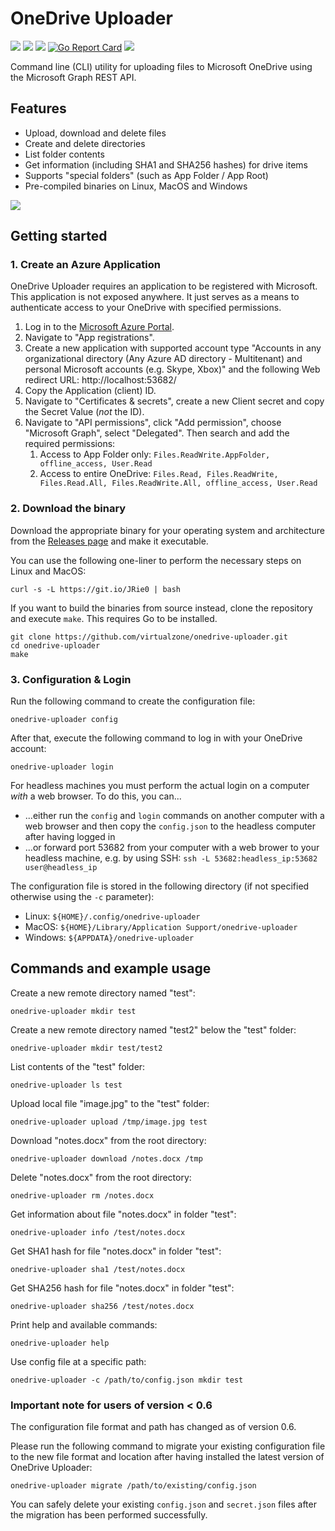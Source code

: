 # OneDrive Uploader
[![](https://img.shields.io/github/v/release/virtualzone/onedrive-uploader)](https://github.com/virtualzone/onedrive-uploader/releases)
[![](https://img.shields.io/github/release-date/virtualzone/onedrive-uploader)](https://github.com/virtualzone/onedrive-uploader/releases)
[![](https://img.shields.io/github/workflow/status/virtualzone/onedrive-uploader/build)](https://github.com/virtualzone/onedrive-uploader/actions)
[![Go Report Card](https://goreportcard.com/badge/github.com/virtualzone/onedrive-uploader)](https://goreportcard.com/report/github.com/virtualzone/onedrive-uploader)
[![](https://img.shields.io/github/license/virtualzone/onedrive-uploader)](https://github.com/virtualzone/onedrive-uploader/blob/master/LICENSE)

Command line (CLI) utility for uploading files to Microsoft OneDrive using the Microsoft Graph REST API.

## Features
* Upload, download and delete files
* Create and delete directories
* List folder contents
* Get information (including SHA1 and SHA256 hashes) for drive items
* Supports "special folders" (such as App Folder / App Root)
* Pre-compiled binaries on Linux, MacOS and Windows

![](https://raw.githubusercontent.com/virtualzone/onedrive-uploader/main/res/progress.gif)

## Getting started

### 1. Create an Azure Application
OneDrive Uploader requires an application to be registered with Microsoft. This application is not exposed anywhere. It just serves as a means to authenticate access to your OneDrive with specified permissions.

1. Log in to the [Microsoft Azure Portal](https://portal.azure.com/).
1. Navigate to "App registrations".
1. Create a new application with supported account type "Accounts in any organizational directory (Any Azure AD directory - Multitenant) and personal Microsoft accounts (e.g. Skype, Xbox)" and the following Web redirect URL: http://localhost:53682/
1. Copy the Application (client) ID.
1. Navigate to "Certificates & secrets", create a new Client secret and copy the Secret Value (*not* the ID).
1. Navigate to "API permissions", click "Add permission", choose "Microsoft Graph", select "Delegated". Then search and add the required permissions:
    1. Access to App Folder only: ```Files.ReadWrite.AppFolder, offline_access, User.Read```
    1. Access to entire OneDrive: ```Files.Read, Files.ReadWrite, Files.Read.All, Files.ReadWrite.All, offline_access, User.Read```

### 2. Download the binary
Download the appropriate binary for your operating system and architecture from the [Releases page](https://github.com/virtualzone/onedrive-uploader/releases) and make it executable.

You can use the following one-liner to perform the necessary steps on Linux and MacOS:
```
curl -s -L https://git.io/JRie0 | bash
```

If you want to build the binaries from source instead, clone the repository and execute ```make```. This requires Go to be installed.
```
git clone https://github.com/virtualzone/onedrive-uploader.git
cd onedrive-uploader
make
```

### 3. Configuration & Login 
Run the following command to create the configuration file:
```
onedrive-uploader config
```

After that, execute the following command to log in with your OneDrive account:
```
onedrive-uploader login
```

For headless machines you must perform the actual login on a computer *with* a web browser. To do this, you can...
* ...either run the ```config``` and ```login``` commands on another computer with a web browser and then copy the ```config.json``` to the headless computer after having logged in
* ...or forward port 53682 from your computer with a web brower to your headless machine, e.g. by using SSH: ```ssh -L 53682:headless_ip:53682 user@headless_ip```

The configuration file is stored in the following directory (if not specified otherwise using the ```-c``` parameter):

* Linux: ```${HOME}/.config/onedrive-uploader```
* MacOS: ```${HOME}/Library/Application Support/onedrive-uploader```
* Windows: ```${APPDATA}/onedrive-uploader```

## Commands and example usage
Create a new remote directory named "test":
```
onedrive-uploader mkdir test
```

Create a new remote directory named "test2" below the "test" folder:
```
onedrive-uploader mkdir test/test2
```

List contents of the "test" folder:
```
onedrive-uploader ls test
```

Upload local file "image.jpg" to the "test" folder:
```
onedrive-uploader upload /tmp/image.jpg test
```

Download "notes.docx" from the root directory:
```
onedrive-uploader download /notes.docx /tmp
```

Delete "notes.docx" from the root directory:
```
onedrive-uploader rm /notes.docx
```

Get information about file "notes.docx" in folder "test":
```
onedrive-uploader info /test/notes.docx
```

Get SHA1 hash for file "notes.docx" in folder "test":
```
onedrive-uploader sha1 /test/notes.docx
```

Get SHA256 hash for file "notes.docx" in folder "test":
```
onedrive-uploader sha256 /test/notes.docx
```

Print help and available commands:
```
onedrive-uploader help
```

Use config file at a specific path:
```
onedrive-uploader -c /path/to/config.json mkdir test
```

### Important note for users of version < 0.6
The configuration file format and path has changed as of version 0.6.

Please run the following command to migrate your existing configuration file to the new file format and location after having installed the latest version of OneDrive Uploader:

```
onedrive-uploader migrate /path/to/existing/config.json
```

You can safely delete your existing ```config.json``` and ```secret.json``` files after the migration has been performed successfully.
